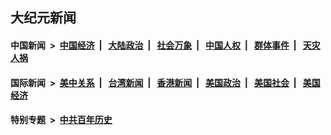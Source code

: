 ## 大纪元新闻

#### 中国新闻 &nbsp;>&nbsp; [中国经济](indexes/ncid283/README.md?01201645) &nbsp;| &nbsp; [大陆政治](indexes/ncid277/README.md?01201645) &nbsp;| &nbsp; [社会万象](indexes/ncid282/README.md?01201645) &nbsp;| &nbsp; [中国人权](indexes/ncid278/README.md?01201645) &nbsp;| &nbsp; [群体事件](indexes/ncid279/README.md?01201645) &nbsp;| &nbsp; [天灾人祸](indexes/ncid280/README.md?01201645)

#### 国际新闻 &nbsp;>&nbsp; [美中关系](indexes/nf1412576/README.md?01201645) &nbsp;| &nbsp; [台湾新闻](indexes/ncid1349361/README.md?01201645) &nbsp;| &nbsp; [香港新闻](indexes/ncid1349362/README.md?01201645) &nbsp;| &nbsp; [美国政治](indexes/ncid1078159/README.md?01201645) &nbsp;| &nbsp; [美国社会](indexes/ncid1078160/README.md?01201645) &nbsp;| &nbsp; [美国经济](indexes/ncid1078158/README.md?01201645)

#### 特别专题 &nbsp;>&nbsp; [中共百年历史](https://github.com/epoch-news/epoch-special/blob/master/README.md?01201645)  
